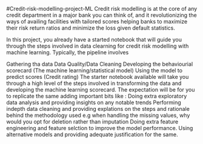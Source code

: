 #Credit-risk-modelling-project-ML
Credit risk modelling is at the core of any credit department in a major bank you can think of, and it revolutionizing the ways of availing facilities with tailored scores helping banks to maximize their risk return ratios and minimize the loss given default statistics.

In this project, you already have a started notebook that will guide you through the steps involved in data clearning for credit risk modelling with machine learning.
Typically, the pipeline involves

Gathering tha data
Data Quality/Data Cleaning
Developing the behaviourial scorecard (The machine learning/statistical model)
Using the model to predict scores (Credit rating)
The starter notebook available will take you through a high level of the steps involved in transforming the data and developing the machine learning scorecard. The expectation will be for you to replicate the same adding important bits like :
Doing extra exploratory data analysis and providing insights on any notable trends
Performing indepth data cleaning and providing explations on the steps and rationale behind the methodology used e.g when handling the missing values, why would you opt for deletion rather than imputation
Doing extra feature engineering and feature selction to improve the model performance.
Using alternative models and providing adequate justification for the same.
